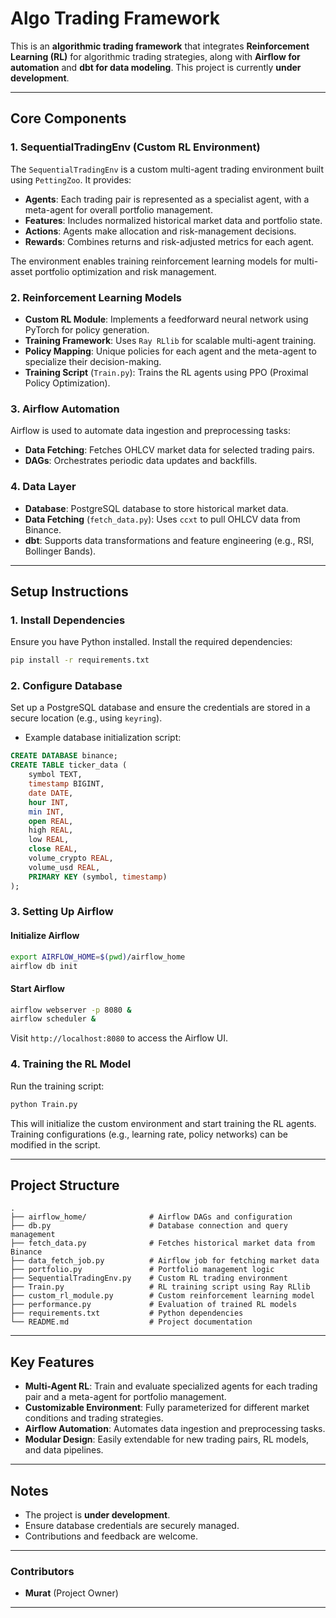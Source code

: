 # Algo Trading Framework

This is an **algorithmic trading framework** that integrates **Reinforcement Learning (RL)** for algorithmic trading strategies, along with **Airflow for automation** and **dbt for data modeling**. This project is currently **under development**.

---

## Core Components

### 1. **SequentialTradingEnv** (Custom RL Environment)
The `SequentialTradingEnv` is a custom multi-agent trading environment built using `PettingZoo`. It provides:

- **Agents**: Each trading pair is represented as a specialist agent, with a meta-agent for overall portfolio management.
- **Features**: Includes normalized historical market data and portfolio state.
- **Actions**: Agents make allocation and risk-management decisions.
- **Rewards**: Combines returns and risk-adjusted metrics for each agent.

The environment enables training reinforcement learning models for multi-asset portfolio optimization and risk management.

### 2. **Reinforcement Learning Models**
- **Custom RL Module**: Implements a feedforward neural network using PyTorch for policy generation.
- **Training Framework**: Uses `Ray RLlib` for scalable multi-agent training.
- **Policy Mapping**: Unique policies for each agent and the meta-agent to specialize their decision-making.
- **Training Script** (`Train.py`): Trains the RL agents using PPO (Proximal Policy Optimization).

### 3. **Airflow Automation**
Airflow is used to automate data ingestion and preprocessing tasks:
- **Data Fetching**: Fetches OHLCV market data for selected trading pairs.
- **DAGs**: Orchestrates periodic data updates and backfills.

### 4. **Data Layer**
- **Database**: PostgreSQL database to store historical market data.
- **Data Fetching** (`fetch_data.py`): Uses `ccxt` to pull OHLCV data from Binance.
- **dbt**: Supports data transformations and feature engineering (e.g., RSI, Bollinger Bands).

---

## Setup Instructions

### 1. Install Dependencies
Ensure you have Python installed. Install the required dependencies:

```bash
pip install -r requirements.txt
```

### 2. Configure Database
Set up a PostgreSQL database and ensure the credentials are stored in a secure location (e.g., using `keyring`).

- Example database initialization script:
```sql
CREATE DATABASE binance;
CREATE TABLE ticker_data (
    symbol TEXT,
    timestamp BIGINT,
    date DATE,
    hour INT,
    min INT,
    open REAL,
    high REAL,
    low REAL,
    close REAL,
    volume_crypto REAL,
    volume_usd REAL,
    PRIMARY KEY (symbol, timestamp)
);
```

### 3. Setting Up Airflow

#### Initialize Airflow
```bash
export AIRFLOW_HOME=$(pwd)/airflow_home
airflow db init
```

#### Start Airflow
```bash
airflow webserver -p 8080 &
airflow scheduler &
```
Visit `http://localhost:8080` to access the Airflow UI.

### 4. Training the RL Model
Run the training script:

```bash
python Train.py
```

This will initialize the custom environment and start training the RL agents. Training configurations (e.g., learning rate, policy networks) can be modified in the script.

---

## Project Structure

```
.
├── airflow_home/              # Airflow DAGs and configuration
├── db.py                      # Database connection and query management
├── fetch_data.py              # Fetches historical market data from Binance
├── data_fetch_job.py          # Airflow job for fetching market data
├── portfolio.py               # Portfolio management logic
├── SequentialTradingEnv.py    # Custom RL trading environment
├── Train.py                   # RL training script using Ray RLlib
├── custom_rl_module.py        # Custom reinforcement learning model
├── performance.py             # Evaluation of trained RL models
├── requirements.txt           # Python dependencies
└── README.md                  # Project documentation
```

---

## Key Features

- **Multi-Agent RL**: Train and evaluate specialized agents for each trading pair and a meta-agent for portfolio management.
- **Customizable Environment**: Fully parameterized for different market conditions and trading strategies.
- **Airflow Automation**: Automates data ingestion and preprocessing tasks.
- **Modular Design**: Easily extendable for new trading pairs, RL models, and data pipelines.

---

## Notes
- The project is **under development**.
- Ensure database credentials are securely managed.
- Contributions and feedback are welcome.

---

### Contributors
- **Murat** (Project Owner)

---
